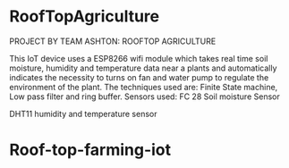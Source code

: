 # RoofTopAgriculture

PROJECT BY TEAM ASHTON: ROOFTOP AGRICULTURE

This IoT device uses a ESP8266 wifi module which takes real time soil moisture, humidity and temperature data near a plants 
and automatically indicates the necessity to turns on fan and water pump to regulate the environment of the plant. 
The techniques used are: Finite State machine, Low pass filter and ring buffer. 
Sensors used: FC 28 Soil moisture Sensor

DHT11 humidity and temperature sensor
# Roof-top-farming-iot

